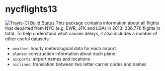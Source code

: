 # nycflights13

[![Travis-CI Build Status](https://travis-ci.org/hadley/nycflights13.svg?branch=master)](https://travis-ci.org/hadley/nycflights13)
This package contains information about all flights that departed from NYC
(e.g. EWR, JFK and LGA) in 2013: 336,776 flights in total. To help understand 
what causes delays, it also includes a number of other useful datasets:

* `weather`: hourly meterological data for each airport
* `planes`: construction information about each plane
* `airports`: airport names and locations
* `airlines`: translation between two letter carrier codes and names
